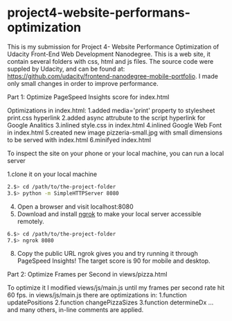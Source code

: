 # project4-website-performans-optimization
This is my submission for Project 4- Website Performance Optimization
of Udacity Front-End Web Development Nanodegree.
This is a web site, it contain several folders with css, html and js files.
The source code were suppled by Udacity,
and can be found at: https://github.com/udacity/frontend-nanodegree-mobile-portfolio.
I made only small changes in order to improve performance.

Part 1: Optimize PageSpeed Insights score for index.html

Optimizations in index.html:
 1.added media='print' property to stylesheet print.css hyperlink
 2.added async attrubute to the script hyperlink for Google Analitics
 3.inlined style.css in index.html
 4.inlined Google Web Font in index.html
 5.created new image pizzeria-small.jpg with small dimensions to be served with index.html
 6.minifyed index.html

 To inspect the site on your phone or your local machine, you can run a local server

  1.clone it on your local machine
  ```bash
  2.$> cd /path/to/the-project-folder
  3.$> python -m SimpleHTTPServer 8080
  ```
  4. Open a browser and visit localhost:8080
  5. Download and install [ngrok](https://ngrok.com/) to make your local server accessible remotely.
  ``` bash
  6.$> cd /path/to/the-project-folder
  7.$> ngrok 8080
  ```
  8. Copy the public URL ngrok gives you and try running it through PageSpeed Insights!
  The target score is 90 for mobile and desktop.


Part 2: Optimize Frames per Second in views/pizza.html

To optimize it I modified views/js/main.js until my frames per second rate hit 60 fps.
 in views/js/main.js there are optimizations in:
 1.function updatePositions
 2.function changePizzaSizes
 3.function determineDx
 ... and many others, in-line comments are applied.

